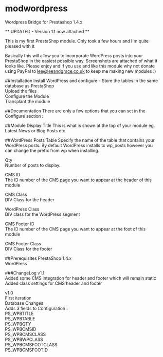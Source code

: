 # modwordpress
Wordpress Bridge for Prestashop 1.4.x

** UPDATED - Version 1.1 now attached **

This is my first PrestaShop module. Only took a few hours and I'm quite pleased with it.

Basically this will allow you to incorporate WordPress posts into your PrestaShop in the easiest possible way. Screenshots are attached of what it looks like. Please enjoy and if you use and like this module why not donate using PayPal to lee@leeandgrace.co.uk to keep me making new modules :)

##Installation
Install WordPress and configure - Store the tables in the same database as PrestaShop<BR>
Upload the files <BR>
Configure the Module<BR>
Transplant the module<BR>

##Documentation
There are only a few options that you can set in the Configure section :

##Module Display Title
This is what is shown at the top of your module eg. Latest News or Blog Posts etc.

##WordPress Posts Table
Specify the name of the table that contains your WordPress posts. By default WordPress installs to wp_posts however you can change the prefix from wp when installing.

Qty<BR>
Number of posts to display.

CMS ID<BR>
The ID number of the CMS page you want to appear at the header of this module

CMS Class<BR>
DIV Class for the header

WordPress Class<BR>
DIV class for the WordPress segment

CMS Footer ID<BR>
The ID number of the CMS page you want to appear at the foot of this module

CMS Footer Class<BR>
DIV Class for the footer

##Prerequisites
PrestaShop 1.4.x<BR>
WordPress<BR>


###ChangeLog
v1.1<BR>
Added some CMS integration for header and footer which will remain static<BR>
Added class settings for CMS header and footer<BR>

v1.0<BR>
First iteration<BR>
Database Changes<BR>
Adds 3 fields to Configuration :<BR>
PS_WPBTITLE<BR>
PS_WPBTABLE<BR>
PS_WPBQTY<BR>
PS_WPBCMSID<BR>
PS_WPBCMSCLASS<BR>
PS_WPBWPCLASS<BR>
PS_WPBCMSFOOTCLASS<BR>
PS_WPBCMSFOOTID<BR>
